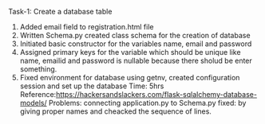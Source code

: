 Task-1: Create a database table
1. Added email field to registration.html file
2. Written Schema.py created class schema for the creation of database 
3. Initiated basic constructor for the variables name, email and password
4. Assigned primary keys for the variable which should be unique like name, emailid and password is nullable because there sholud be enter something.
5. Fixed environment for database using getnv, created configuration session and set up the database
Time: 5hrs
Reference:https://hackersandslackers.com/flask-sqlalchemy-database-models/
Problems: connecting application.py to Schema.py
fixed: by giving proper names and cheacked the sequence of lines.